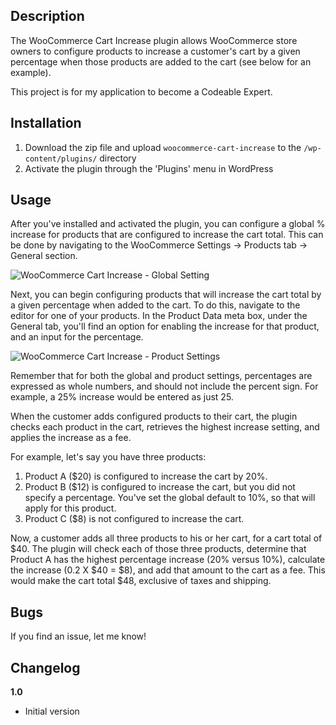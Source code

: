 ## Description

The WooCommerce Cart Increase plugin allows WooCommerce store owners to configure products to increase a customer's cart by a given percentage when those products are added to the cart (see below for an example).

This project is for my application to become a Codeable Expert.

## Installation

1. Download the zip file and upload `woocommerce-cart-increase` to the `/wp-content/plugins/` directory
2. Activate the plugin through the 'Plugins' menu in WordPress

## Usage

After you've installed and activated the plugin, you can configure a global % increase for products that are configured to increase the cart total. This can be done by navigating to the WooCommerce Settings &rarr; Products tab &rarr; General section.

![WooCommerce Cart Increase - Global Setting](https://renventura.com/wp-content/uploads/2018/05/woocommerce-cart-increase-global-setting.jpg "WooCommerce Cart Increase - Global Setting")

Next, you can begin configuring products that will increase the cart total by a given percentage when added to the cart. To do this, navigate to the editor for one of your products. In the Product Data meta box, under the General tab, you'll find an option for enabling the increase for that product, and an input for the percentage.

![WooCommerce Cart Increase - Product Settings](https://renventura.com/wp-content/uploads/2018/05/woocommerce-cart-increase-product-settings.jpg "WooCommerce Cart Increase - Product Settings")

Remember that for both the global and product settings, percentages are expressed as whole numbers, and should not include the percent sign. For example, a 25% increase would be entered as just 25.

When the customer adds configured products to their cart, the plugin checks each product in the cart, retrieves the highest increase setting, and applies the increase as a fee.

For example, let's say you have three products:

1. Product A ($20) is configured to increase the cart by 20%.
2. Product B ($12) is configured to increase the cart, but you did not specify a percentage. You've set the global default to 10%, so that will apply for this product.
3. Product C ($8) is not configured to increase the cart.

Now, a customer adds all three products to his or her cart, for a cart total of $40. The plugin will check each of those three products, determine that Product A has the highest percentage increase (20% versus 10%), calculate the increase (0.2 X $40 = $8), and add that amount to the cart as a fee. This would make the cart total $48, exclusive of taxes and shipping.

## Bugs

If you find an issue, let me know!

## Changelog

__1.0__
* Initial version